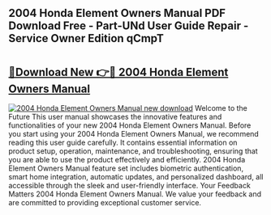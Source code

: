 ## 2004 Honda Element Owners Manual PDF Download Free - Part-UNd User Guide Repair - Service Owner Edition qCmpT

# <h2><a href="http://bc45338.oget.top/?id=2004+Honda+Element+Owners+Manual">🔗Download New 👉🔴 2004 Honda Element Owners Manual</a></h2>

[![2004 Honda Element Owners Manual new download](https://i.imgur.com/5g1atiW.png)](http://bc45338.oget.top/?id=2004+Honda+Element+Owners+Manual)
Welcome to the Future This user manual showcases the innovative features and functionalities of your new 2004 Honda Element Owners Manual. Before you start using your 2004 Honda Element Owners Manual, we recommend reading this user guide carefully. It contains essential information on product setup, operation, maintenance, and troubleshooting, ensuring that you are able to use the product effectively and efficiently. 2004 Honda Element Owners Manual feature set includes biometric authentication, smart home integration, automatic updates, and personalized dashboard, all accessible through the sleek and user-friendly interface. Your Feedback Matters 2004 Honda Element Owners Manual. We value your feedback and are committed to providing exceptional customer service.
